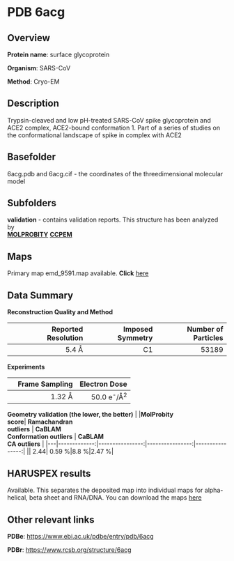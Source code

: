 # PDB 6acg

## Overview

**Protein name**: surface glycoprotein

**Organism**: SARS-CoV

**Method**: Cryo-EM

## Description

Trypsin-cleaved and low pH-treated SARS-CoV spike glycoprotein and ACE2 complex, ACE2-bound conformation 1.  Part of a series of studies on the conformational landscape of spike in complex with ACE2

## Basefolder

6acg.pdb and 6acg.cif - the coordinates of the threedimensional molecular model

## Subfolders





**validation** - contains validation reports. This structure has been analyzed by <br>  [**MOLPROBITY**](https://github.com/thorn-lab/coronavirus_structural_task_force/tree/master/pdb/surface_glycoprotein/SARS-CoV/6acg/validation/molprobity)   [**CCPEM**](https://github.com/thorn-lab/coronavirus_structural_task_force/tree/master/pdb/surface_glycoprotein/SARS-CoV/6acg/validation/ccpem-validation) 



## Maps

Primary map emd_9591.map available. **Click** [here](http://ftp.wwpdb.org/pub/emdb/structures/EMD-9591/map/) 

## Data Summary
**Reconstruction Quality and Method**

|   | Reported Resolution | Imposed Symmetry | Number of Particles |
|---|-------------:|----------------:|--------------:|
|   |5.4 Å|C1|53189|

**Experiments**

|   | Frame Sampling | Electron Dose |
|---|-------------:|----------------:|
|   |1.32 Å|50.0 e<sup>-</sup>/Å<sup>2</sup>|

**Geometry validation (the lower, the better)**
|   |**MolProbity<br>score**| **Ramachandran<br>outliers** | **CaBLAM<br>Conformation outliers** | **CaBLAM<br>CA outliers** |
|---|-------------:|----------------:|----------------:|----------------:|
||  2.44|  0.59 %|8.8 %|2.47 %|

## HARUSPEX results

Available. This separates the deposited map into individual maps for alpha-helical, beta sheet and RNA/DNA. You can download the maps [here](https://zenodo.org/record/3820131)

## Other relevant links 
**PDBe**:  https://www.ebi.ac.uk/pdbe/entry/pdb/6acg
 
**PDBr**: https://www.rcsb.org/structure/6acg 
